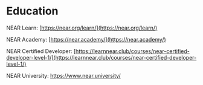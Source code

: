 # Education

NEAR Learn: [https://near.org/learn/](https://near.org/learn/)

NEAR Academy: [https://near.academy/](https://near.academy/)

NEAR Certified Developer: [https://learnnear.club/courses/near-certified-developer-level-1/](https://learnnear.club/courses/near-certified-developer-level-1/)

NEAR University: https://www.near.university/
